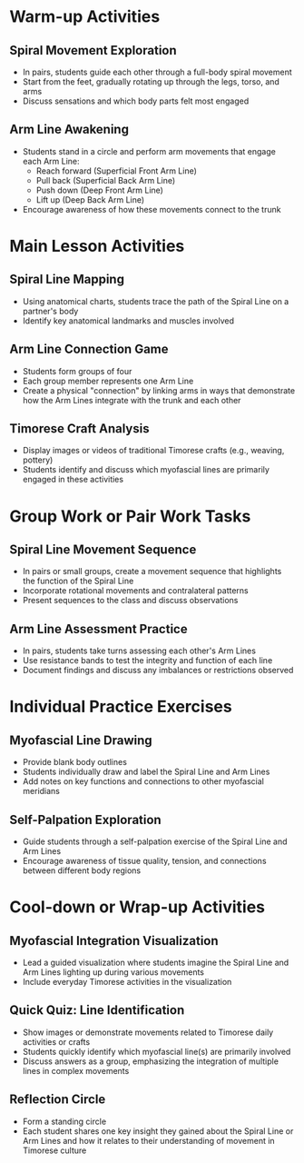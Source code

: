 # Warm-up Activities

## Spiral Movement Exploration
- In pairs, students guide each other through a full-body spiral movement
- Start from the feet, gradually rotating up through the legs, torso, and arms
- Discuss sensations and which body parts felt most engaged

## Arm Line Awakening
- Students stand in a circle and perform arm movements that engage each Arm Line:
  * Reach forward (Superficial Front Arm Line)
  * Pull back (Superficial Back Arm Line)
  * Push down (Deep Front Arm Line)
  * Lift up (Deep Back Arm Line)
- Encourage awareness of how these movements connect to the trunk

# Main Lesson Activities

## Spiral Line Mapping
- Using anatomical charts, students trace the path of the Spiral Line on a partner's body
- Identify key anatomical landmarks and muscles involved

## Arm Line Connection Game
- Students form groups of four
- Each group member represents one Arm Line
- Create a physical "connection" by linking arms in ways that demonstrate how the Arm Lines integrate with the trunk and each other

## Timorese Craft Analysis
- Display images or videos of traditional Timorese crafts (e.g., weaving, pottery)
- Students identify and discuss which myofascial lines are primarily engaged in these activities

# Group Work or Pair Work Tasks

## Spiral Line Movement Sequence
- In pairs or small groups, create a movement sequence that highlights the function of the Spiral Line
- Incorporate rotational movements and contralateral patterns
- Present sequences to the class and discuss observations

## Arm Line Assessment Practice
- In pairs, students take turns assessing each other's Arm Lines
- Use resistance bands to test the integrity and function of each line
- Document findings and discuss any imbalances or restrictions observed

# Individual Practice Exercises

## Myofascial Line Drawing
- Provide blank body outlines
- Students individually draw and label the Spiral Line and Arm Lines
- Add notes on key functions and connections to other myofascial meridians

## Self-Palpation Exploration
- Guide students through a self-palpation exercise of the Spiral Line and Arm Lines
- Encourage awareness of tissue quality, tension, and connections between different body regions

# Cool-down or Wrap-up Activities

## Myofascial Integration Visualization
- Lead a guided visualization where students imagine the Spiral Line and Arm Lines lighting up during various movements
- Include everyday Timorese activities in the visualization

## Quick Quiz: Line Identification
- Show images or demonstrate movements related to Timorese daily activities or crafts
- Students quickly identify which myofascial line(s) are primarily involved
- Discuss answers as a group, emphasizing the integration of multiple lines in complex movements

## Reflection Circle
- Form a standing circle
- Each student shares one key insight they gained about the Spiral Line or Arm Lines and how it relates to their understanding of movement in Timorese culture
